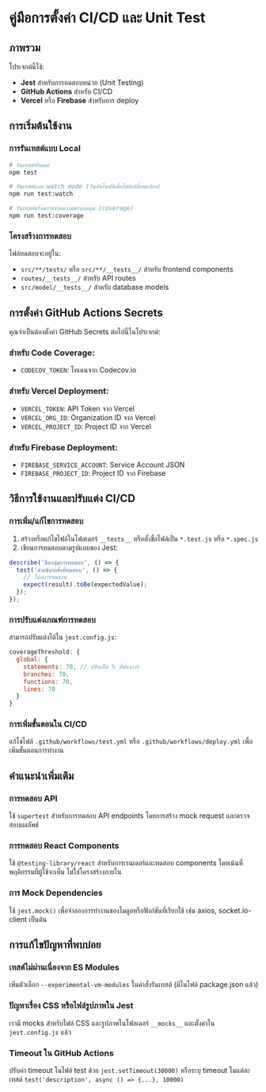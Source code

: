 # คู่มือการตั้งค่า CI/CD และ Unit Test

## ภาพรวม

โปรเจกต์นี้ใช้:
- **Jest** สำหรับการทดสอบหน่วย (Unit Testing)
- **GitHub Actions** สำหรับ CI/CD
- **Vercel** หรือ **Firebase** สำหรับการ deploy

## การเริ่มต้นใช้งาน

### การรันเทสต์แบบ Local

```bash
# รันเทสต์ทั้งหมด
npm test

# รันเทสต์แบบ watch mode (รันอัตโนมัติเมื่อไฟล์เปลี่ยนแปลง)
npm run test:watch

# รันเทสต์พร้อมรายงานความครอบคลุม (coverage)
npm run test:coverage
```

### โครงสร้างการทดสอบ

ไฟล์ทดสอบจะอยู่ใน:
- `src/**/tests/` หรือ `src/**/__tests__/` สำหรับ frontend components
- `routes/__tests__/` สำหรับ API routes
- `src/model/__tests__/` สำหรับ database models

## การตั้งค่า GitHub Actions Secrets

คุณจำเป็นต้องตั้งค่า GitHub Secrets ต่อไปนี้ในโปรเจกต์:

### สำหรับ Code Coverage:
- `CODECOV_TOKEN`: โทเคนจาก Codecov.io

### สำหรับ Vercel Deployment:
- `VERCEL_TOKEN`: API Token จาก Vercel
- `VERCEL_ORG_ID`: Organization ID จาก Vercel
- `VERCEL_PROJECT_ID`: Project ID จาก Vercel

### สำหรับ Firebase Deployment:
- `FIREBASE_SERVICE_ACCOUNT`: Service Account JSON
- `FIREBASE_PROJECT_ID`: Project ID จาก Firebase

## วิธีการใช้งานและปรับแต่ง CI/CD

### การเพิ่ม/แก้ไขการทดสอบ

1. สร้างหรือแก้ไขไฟล์ในโฟลเดอร์ `__tests__` หรือตั้งชื่อไฟล์เป็น `*.test.js` หรือ `*.spec.js`
2. เขียนการทดสอบตามรูปแบบของ Jest:

```javascript
describe('ชื่อกลุ่มการทดสอบ', () => {
  test('คำอธิบายสิ่งที่ทดสอบ', () => {
    // โค้ดการทดสอบ
    expect(result).toBe(expectedValue);
  });
});
```

### การปรับแต่งเกณฑ์การทดสอบ

สามารถปรับแต่งได้ใน `jest.config.js`:

```javascript
coverageThreshold: {
  global: {
    statements: 70, // ปรับเป็น % ที่ต้องการ
    branches: 70,
    functions: 70,
    lines: 70
  }
}
```

### การเพิ่มขั้นตอนใน CI/CD

แก้ไขไฟล์ `.github/workflows/test.yml` หรือ `.github/workflows/deploy.yml` เพื่อเพิ่มขั้นตอนการทำงาน

## คำแนะนำเพิ่มเติม

### การทดสอบ API

ใช้ `supertest` สำหรับการทดสอบ API endpoints โดยการสร้าง mock request และตรวจสอบผลลัพธ์

### การทดสอบ React Components

ใช้ `@testing-library/react` สำหรับการเรนเดอร์และทดสอบ components โดยเน้นที่พฤติกรรมที่ผู้ใช้จะเห็น ไม่ใช่โครงสร้างภายใน

### การ Mock Dependencies

ใช้ `jest.mock()` เพื่อจำลองการทำงานของโมดูลหรือฟังก์ชันที่เรียกใช้ เช่น axios, socket.io-client เป็นต้น

## การแก้ไขปัญหาที่พบบ่อย

### เทสต์ไม่ผ่านเนื่องจาก ES Modules

เพิ่มตัวเลือก `--experimental-vm-modules` ในคำสั่งรันเทสต์ (มีในไฟล์ package.json แล้ว)

### ปัญหาเรื่อง CSS หรือไฟล์รูปภาพใน Jest

เรามี mocks สำหรับไฟล์ CSS และรูปภาพในโฟลเดอร์ `__mocks__` และตั้งค่าใน `jest.config.js` แล้ว

### Timeout ใน GitHub Actions

ปรับค่า timeout ในไฟล์ test ด้วย `jest.setTimeout(30000)` หรือระบุ timeout ในแต่ละเทสต์ `test('description', async () => {...}, 10000)`

